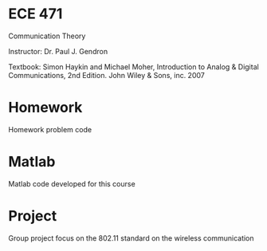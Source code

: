 ECE 471
=======
Communication Theory

Instructor: Dr. Paul J. Gendron

Textbook: Simon Haykin and Michael Moher, Introduction to Analog & Digital Communications, 2nd Edition. John Wiley & Sons, inc. 2007

Homework
=========
Homework problem code

Matlab
=========
Matlab code developed for this course

Project
=========
Group project focus on the 802.11 standard on the wireless communication
